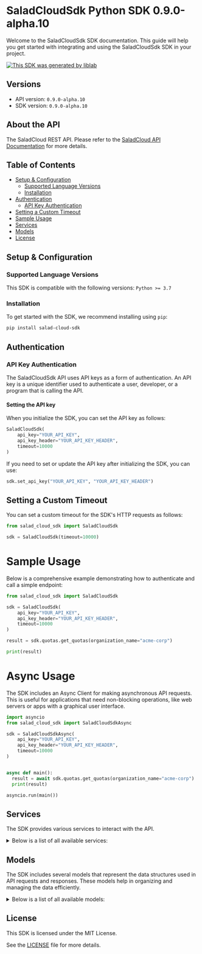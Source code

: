# SaladCloudSdk Python SDK 0.9.0-alpha.10<a id="saladcloudsdk-python-sdk-090-alpha10"></a>

Welcome to the SaladCloudSdk SDK documentation. This guide will help you get started with integrating and using the SaladCloudSdk SDK in your project.

[![This SDK was generated by liblab](https://public-liblab-readme-assets.s3.us-east-1.amazonaws.com/built-by-liblab-icon.svg)](https://liblab.com/?utm_source=readme)

## Versions<a id="versions"></a>

- API version: `0.9.0-alpha.10`
- SDK version: `0.9.0-alpha.10`

## About the API<a id="about-the-api"></a>

The SaladCloud REST API. Please refer to the [SaladCloud API Documentation](https://docs.salad.com/api-reference) for more details.

## Table of Contents<a id="table-of-contents"></a>

- [Setup & Configuration](#setup--configuration)
  - [Supported Language Versions](#supported-language-versions)
  - [Installation](#installation)
- [Authentication](#authentication)
  - [API Key Authentication](#api-key-authentication)
- [Setting a Custom Timeout](#setting-a-custom-timeout)
- [Sample Usage](#sample-usage)
- [Services](#services)
- [Models](#models)
- [License](#license)

## Setup & Configuration<a id="setup--configuration"></a>

### Supported Language Versions<a id="supported-language-versions"></a>

This SDK is compatible with the following versions: `Python >= 3.7`

### Installation<a id="installation"></a>

To get started with the SDK, we recommend installing using `pip`:

```bash
pip install salad-cloud-sdk
```

## Authentication<a id="authentication"></a>

### API Key Authentication<a id="api-key-authentication"></a>

The SaladCloudSdk API uses API keys as a form of authentication. An API key is a unique identifier used to authenticate a user, developer, or a program that is calling the API.

#### Setting the API key<a id="setting-the-api-key"></a>

When you initialize the SDK, you can set the API key as follows:

```py
SaladCloudSdk(
    api_key="YOUR_API_KEY",
    api_key_header="YOUR_API_KEY_HEADER",
    timeout=10000
)
```

If you need to set or update the API key after initializing the SDK, you can use:

```py
sdk.set_api_key("YOUR_API_KEY", "YOUR_API_KEY_HEADER")
```

## Setting a Custom Timeout<a id="setting-a-custom-timeout"></a>

You can set a custom timeout for the SDK's HTTP requests as follows:

```py
from salad_cloud_sdk import SaladCloudSdk

sdk = SaladCloudSdk(timeout=10000)
```

# Sample Usage<a id="sample-usage"></a>

Below is a comprehensive example demonstrating how to authenticate and call a simple endpoint:

```py
from salad_cloud_sdk import SaladCloudSdk

sdk = SaladCloudSdk(
    api_key="YOUR_API_KEY",
    api_key_header="YOUR_API_KEY_HEADER",
    timeout=10000
)

result = sdk.quotas.get_quotas(organization_name="acme-corp")

print(result)

```

# Async Usage<a id="async-usage"></a>

The SDK includes an Async Client for making asynchronous API requests. This is useful for applications that need non-blocking operations, like web servers or apps with a graphical user interface.

```py
import asyncio
from salad_cloud_sdk import SaladCloudSdkAsync

sdk = SaladCloudSdkAsync(
    api_key="YOUR_API_KEY",
    api_key_header="YOUR_API_KEY_HEADER",
    timeout=10000
)


async def main():
  result = await sdk.quotas.get_quotas(organization_name="acme-corp")
  print(result)

asyncio.run(main())
```

## Services<a id="services"></a>

The SDK provides various services to interact with the API.

<details> 
<summary>Below is a list of all available services:</summary>

| Name                |
| :------------------ |
| container_groups    |
| workload_errors     |
| system_logs         |
| queues              |
| quotas              |
| inference_endpoints |
| organization_data   |
| webhook_secret_key  |

</details>

## Models<a id="models"></a>

The SDK includes several models that represent the data structures used in API requests and responses. These models help in organizing and managing the data efficiently.

<details> 
<summary>Below is a list of all available models:</summary>

| Name                                     | Description                                                                                                                                                                                                                                                                                                                                                           |
| :--------------------------------------- | :-------------------------------------------------------------------------------------------------------------------------------------------------------------------------------------------------------------------------------------------------------------------------------------------------------------------------------------------------------------------- |
| ContainerGroupCollection                 | A paginated collection of container groups that provides a structured way to access multiple container group resources in a single response.                                                                                                                                                                                                                          |
| ContainerGroupCreationRequest            | Represents a request to create a container group, which manages a collection of container instances with shared configuration and scaling policies                                                                                                                                                                                                                    |
| ContainerGroup                           | A container group definition that represents a scalable set of identical containers running as a distributed service                                                                                                                                                                                                                                                  |
| ContainerGroupPatch                      | Represents a request to update a container group                                                                                                                                                                                                                                                                                                                      |
| ContainerGroupInstanceCollection         | A collection of container group instances returned as part of a paginated response or batch operation result.                                                                                                                                                                                                                                                         |
| ContainerGroupInstance                   | A Container Group Instance represents a running instance of a container group on a specific machine. It provides information about the execution state, readiness, and version of the deployed container group.                                                                                                                                                       |
| ContainerGroupInstancePatch              | Represents a request to update a container group instance                                                                                                                                                                                                                                                                                                             |
| WorkloadErrorList                        | Represents a list of workload errors                                                                                                                                                                                                                                                                                                                                  |
| SystemLogList                            | Represents a list of system logs                                                                                                                                                                                                                                                                                                                                      |
| QueueCollection                          | Represents a Queue Collection                                                                                                                                                                                                                                                                                                                                         |
| QueuePrototype                           | Represents a request to create a new queue.                                                                                                                                                                                                                                                                                                                           |
| Queue                                    | Represents a queue.                                                                                                                                                                                                                                                                                                                                                   |
| QueuePatch                               | Represents a request to update an existing queue.                                                                                                                                                                                                                                                                                                                     |
| QueueJobCollection                       | Represents a Queue Job Collection                                                                                                                                                                                                                                                                                                                                     |
| QueueJobPrototype                        | Represents a request to create a queue job                                                                                                                                                                                                                                                                                                                            |
| QueueJob                                 | Represents a queue job                                                                                                                                                                                                                                                                                                                                                |
| Quotas                                   | Represents the organization quotas                                                                                                                                                                                                                                                                                                                                    |
| InferenceEndpointCollection              | Represents a page from the collection of inference endpoints.                                                                                                                                                                                                                                                                                                         |
| InferenceEndpoint                        | Represents an inference endpoint                                                                                                                                                                                                                                                                                                                                      |
| InferenceEndpointJobCollection           | Represents a collection of inference endpoint jobs                                                                                                                                                                                                                                                                                                                    |
| InferenceEndpointJobPrototype            | Represents a request to create a inference endpoint job                                                                                                                                                                                                                                                                                                               |
| InferenceEndpointJob                     | Represents a inference endpoint job                                                                                                                                                                                                                                                                                                                                   |
| GpuClassesList                           | Represents a list of GPU classes                                                                                                                                                                                                                                                                                                                                      |
| WebhookSecretKey                         | Represents a webhook secret key                                                                                                                                                                                                                                                                                                                                       |
| Container                                | Represents a container with its configuration and resource requirements.                                                                                                                                                                                                                                                                                              |
| CountryCode                              | ISO 3166-1 alpha-2 country codes                                                                                                                                                                                                                                                                                                                                      |
| ContainerGroupState                      | Represents the operational state of a container group during its lifecycle, including timing information, status, and instance distribution metrics. This state captures the current execution status, start and finish times, and provides visibility into the operational health across instances.                                                                  |
| ContainerGroupLivenessProbe              | Defines a liveness probe for container groups that determines when to restart a container if it becomes unhealthy                                                                                                                                                                                                                                                     |
| ContainerGroupNetworkingConfiguration    | Network configuration for container groups that defines connectivity, routing, and access control settings                                                                                                                                                                                                                                                            |
| ContainerGroupPriority                   | Specifies the priority level for container group execution, which determines resource allocation and scheduling precedence.                                                                                                                                                                                                                                           |
| QueueBasedAutoscalerConfiguration        | Defines configuration for automatically scaling container instances based on queue length. The autoscaler monitors a queue and adjusts the number of running replicas to maintain the desired queue length.                                                                                                                                                           |
| ContainerGroupQueueConnection            | Configuration for connecting a container group to a message queue system, enabling asynchronous communication between services.                                                                                                                                                                                                                                       |
| ContainerGroupReadinessProbe             | Defines how to check if a container is ready to serve traffic. The readiness probe determines whether the container's application is ready to accept traffic. If the readiness probe fails, the container is considered not ready and traffic will not be sent to it.                                                                                                 |
| ContainerRestartPolicy                   | Specifies the policy for restarting containers when they exit or fail.                                                                                                                                                                                                                                                                                                |
| ContainerGroupStartupProbe               | Defines a probe that checks if a container application has started successfully. Startup probes help prevent applications from being prematurely marked as unhealthy during initialization. The probe can use HTTP requests, TCP connections, gRPC calls, or shell commands to determine startup status.                                                              |
| ContainerLogging                         | Configuration options for directing container logs to a logging provider. This schema enables you to specify a single logging destination for container output, supporting monitoring, debugging, and analytics use cases. Each provider has its own configuration parameters defined in the referenced schemas. Only one logging provider can be selected at a time. |
| ContainerResourceRequirements            | Specifies the resource requirements for a container.                                                                                                                                                                                                                                                                                                                  |
| AxiomLoggingConfiguration                | Configuration settings for integrating container logs with the Axiom logging service. When specified, container logs will be forwarded to the Axiom instance defined by these parameters.                                                                                                                                                                             |
| DatadogLoggingConfiguration              | Configuration for forwarding container logs to Datadog monitoring service.                                                                                                                                                                                                                                                                                            |
| ContainerLoggingConfigurationHttp1       | Configuration for sending container logs to an HTTP endpoint. Defines how logs are formatted, compressed, and transmitted.                                                                                                                                                                                                                                            |
| NewRelicLoggingConfiguration             | Configuration for sending container logs to New Relic's log management platform.                                                                                                                                                                                                                                                                                      |
| ContainerLoggingSplunkConfiguration      | Configuration settings for forwarding container logs to a Splunk instance.                                                                                                                                                                                                                                                                                            |
| TcpLoggingConfiguration                  | Configuration for forwarding container logs to a remote TCP endpoint                                                                                                                                                                                                                                                                                                  |
| DatadogTagForContainerLogging            | Represents a Datadog tag used for container logging metadata.                                                                                                                                                                                                                                                                                                         |
| ContainerLoggingHttpFormat               | The format in which logs will be delivered                                                                                                                                                                                                                                                                                                                            |
| ContainerLoggingHttpHeader               | Represents an HTTP header used for container logging configuration.                                                                                                                                                                                                                                                                                                   |
| ContainerGroupInstanceStatusCount        | A summary of container group instances categorized by their current lifecycle status                                                                                                                                                                                                                                                                                  |
| ContainerGroupStatus                     | Represents the current operational state of a container group within the Salad platform.                                                                                                                                                                                                                                                                              |
| ContainerGroupProbeExec                  | Defines the exec action for a probe in a container group. This is used to execute a command inside a container for health checks.                                                                                                                                                                                                                                     |
| ContainerGroupGRpcProbe                  | Configuration for gRPC-based health probes in container groups, used to determine container health status.                                                                                                                                                                                                                                                            |
| ContainerGroupHttpProbeConfiguration     | Defines HTTP probe configuration for container health checks within a container group.                                                                                                                                                                                                                                                                                |
| ContainerGroupTcpProbe                   | Configuration for a TCP probe used to check container health via network connectivity.                                                                                                                                                                                                                                                                                |
| ContainerGroupProbeHttpHeader            |                                                                                                                                                                                                                                                                                                                                                                       |
| HttpScheme                               | The protocol scheme used for HTTP probe requests in container health checks.                                                                                                                                                                                                                                                                                          |
| TheContainerGroupNetworkingLoadBalancer  | The container group networking load balancer.                                                                                                                                                                                                                                                                                                                         |
| ContainerNetworkingProtocol              | Defines the communication protocol used for network traffic between containers or external systems. Currently supports HTTP protocol for web-based communication.                                                                                                                                                                                                     |
| ContainerConfiguration                   | Configuration for creating a container within a container group. Defines the container image, resource requirements, environment variables, and other settings needed to deploy and run the container.                                                                                                                                                                |
| CreateContainerGroupNetworking           | Network configuration for container groups specifying connectivity parameters, including authentication, protocol, and timeout settings                                                                                                                                                                                                                               |
| ContainerConfigurationLogging            | Configuration options for directing container logs to a logging provider. This schema enables you to specify a single logging destination for container output, supporting monitoring, debugging, and analytics use cases. Each provider has its own configuration parameters defined in the referenced schemas. Only one logging provider can be selected at a time. |
| ContainerRegistryAuthentication          | Authentication configuration for various container registry types, including AWS ECR, Docker Hub, GCP GAR, GCP GCR, and basic authentication.                                                                                                                                                                                                                         |
| ContainerLoggingConfigurationHttp2       | Configuration for sending container logs to an HTTP endpoint. Defines how logs are formatted, compressed, and transmitted.                                                                                                                                                                                                                                            |
| ContainerRegistryAuthenticationAwsEcr    | Authentication details for AWS Elastic Container Registry (ECR)                                                                                                                                                                                                                                                                                                       |
| ContainerRegistryAuthenticationBasic     | Basic username and password authentication for generic container registries                                                                                                                                                                                                                                                                                           |
| ContainerRegistryAuthenticationDockerHub | Authentication details for Docker Hub registry                                                                                                                                                                                                                                                                                                                        |
| ContainerRegistryAuthenticationGcpGar    | Authentication details for Google Artifact Registry (GAR)                                                                                                                                                                                                                                                                                                             |
| ContainerRegistryAuthenticationGcpGcr    | Authentication details for Google Container Registry (GCR)                                                                                                                                                                                                                                                                                                            |
| UpdateContainer                          | Represents an update container object                                                                                                                                                                                                                                                                                                                                 |
| UpdateContainerGroupNetworking           | Represents update container group networking parameters                                                                                                                                                                                                                                                                                                               |
| UpdateContainerLogging                   | Configuration options for directing container logs to a logging provider. This schema enables you to specify a single logging destination for container output, supporting monitoring, debugging, and analytics use cases. Each provider has its own configuration parameters defined in the referenced schemas. Only one logging provider can be selected at a time. |
| ContainerResourceUpdateSchema            | Defines the resource specifications that can be modified for a container group, including CPU, memory, GPU classes, and storage allocations.                                                                                                                                                                                                                          |
| TheContainerGroupInstanceState           | The state of the container group instance                                                                                                                                                                                                                                                                                                                             |
| WorkloadError                            | Represents a workload error                                                                                                                                                                                                                                                                                                                                           |
| SystemLog                                | Represents a system log                                                                                                                                                                                                                                                                                                                                               |
| QueueJobEvent                            | Represents an event for queue job                                                                                                                                                                                                                                                                                                                                     |
| ContainerGroupsQuotas                    | Represents the organization quotas for container groups                                                                                                                                                                                                                                                                                                               |
| Status                                   | The current status.                                                                                                                                                                                                                                                                                                                                                   |
| InferenceEndpointJobEvent                | Represents an event for inference endpoint job                                                                                                                                                                                                                                                                                                                        |
| InferenceEndpointJobEventAction          | The action that was taken on the inference endpoint job.                                                                                                                                                                                                                                                                                                              |
| GpuClass                                 | Represents a GPU Class                                                                                                                                                                                                                                                                                                                                                |
| GpuClassPrice                            | Represents the price of a GPU class for a given container group priority                                                                                                                                                                                                                                                                                              |

</details>

## License<a id="license"></a>

This SDK is licensed under the MIT License.

See the [LICENSE](LICENSE) file for more details.
